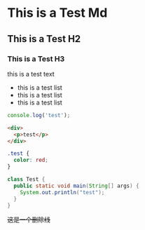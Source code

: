 # This is a Test Md

## This is a Test H2

### This is a Test H3

this is a test text

- this is a test list
- this is a test list
- this is a test list

```js
console.log('test');
```

```html
<div>
  <p>test</p>
</div>
```

```css
.test {
  color: red;
}
```

```java
class Test {
  public static void main(String[] args) {
    System.out.println("test");
  }
}
```

~~这是一个删除线~~
